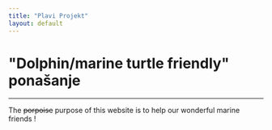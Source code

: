 ```yaml
---
title: "Plavi Projekt"
layout: default
---
```


#  "Dolphin/marine turtle friendly" ponašanje 
---

The ~~porpoise~~ purpose of this website is to help our wonderful marine friends !


